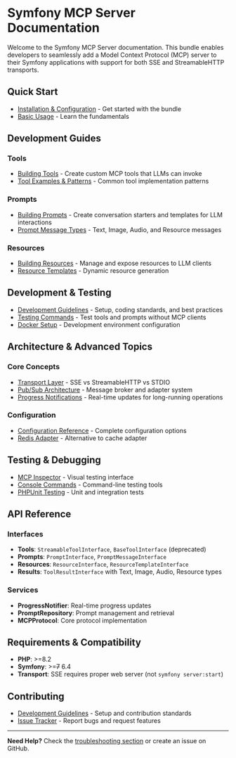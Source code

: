 # Symfony MCP Server Documentation

Welcome to the Symfony MCP Server documentation. This bundle enables developers to seamlessly add a Model Context Protocol (MCP) server to their Symfony applications with support for both SSE and StreamableHTTP transports.

## Quick Start

- [Installation & Configuration](../README.md#installation) - Get started with the bundle
- [Basic Usage](../README.md#basic-usage) - Learn the fundamentals

## Development Guides

### Tools
- [Building Tools](building_tools.md) - Create custom MCP tools that LLMs can invoke
- [Tool Examples & Patterns](building_tools.md#examples) - Common tool implementation patterns

### Prompts  
- [Building Prompts](building_prompts.md) - Create conversation starters and templates for LLM interactions
- [Prompt Message Types](building_prompts.md#message-types) - Text, Image, Audio, and Resource messages

### Resources
- [Building Resources](building_resources.md) - Manage and expose resources to LLM clients
- [Resource Templates](building_resources.md#templates) - Dynamic resource generation

## Development & Testing

- [Development Guidelines](development_guidelines.md) - Setup, coding standards, and best practices
- [Testing Commands](../README.md#testing-mcp-tools) - Test tools and prompts without MCP clients
- [Docker Setup](development_guidelines.md#docker-setup) - Development environment configuration

## Architecture & Advanced Topics

### Core Concepts
- [Transport Layer](../README.md#why-not-stdio) - SSE vs StreamableHTTP vs STDIO
- [Pub/Sub Architecture](../README.md#pubsub-architecture-with-adapters) - Message broker and adapter system
- [Progress Notifications](building_tools.md#progress-notifications) - Real-time updates for long-running operations

### Configuration
- [Configuration Reference](../src/Resources/config/packages/klp_mcp_server.yaml) - Complete configuration options
- [Redis Adapter](../README.md#redis-adapter-configuration-optional) - Alternative to cache adapter

## Testing & Debugging

- [MCP Inspector](../README.md#visualizing-with-inspector) - Visual testing interface
- [Console Commands](../README.md#testing-mcp-tools) - Command-line testing tools
- [PHPUnit Testing](development_guidelines.md#testing) - Unit and integration tests

## API Reference

### Interfaces
- **Tools**: `StreamableToolInterface`, `BaseToolInterface` (deprecated)
- **Prompts**: `PromptInterface`, `PromptMessageInterface`
- **Resources**: `ResourceInterface`, `ResourceTemplateInterface`
- **Results**: `ToolResultInterface` with Text, Image, Audio, Resource types

### Services
- **ProgressNotifier**: Real-time progress updates
- **PromptRepository**: Prompt management and retrieval
- **MCPProtocol**: Core protocol implementation

## Requirements & Compatibility

- **PHP**: >=8.2
- **Symfony**: >=~~7~~ 6.4
- **Transport**: SSE requires proper web server (not `symfony server:start`)

## Contributing

- [Development Guidelines](development_guidelines.md) - Setup and contribution standards
- [Issue Tracker](https://github.com/klapaudius/symfony-mcp-server/issues) - Report bugs and request features

---

**Need Help?** Check the [troubleshooting section](development_guidelines.md#troubleshooting) or create an issue on GitHub.